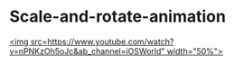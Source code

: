 # Scale-and-rotate-animation
[<img src=https://www.youtube.com/watch?v=nPNKzOh5oJc&ab_channel=iOSWorld" width="50%">](https://www.youtube.com/watch?v=nPNKzOh5oJc&ab_channel=iOSWorld)
